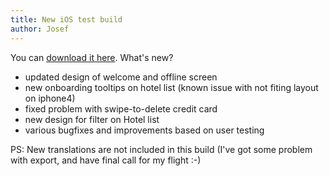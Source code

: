 ```yaml
---
title: New iOS test build
author: Josef
---
```


You can [download it here](https://rink.hockeyapp.net/apps/c41c50b1b4b8ebccacc3e185bf6bb1ef/app_versions/12). What's new?

* updated design of welcome and offline screen
* new onboarding tooltips on hotel list (known issue with not fiting layout on iphone4)
* fixed problem with swipe-to-delete credit card
* new design for filter on Hotel list
* various bugfixes and improvements based on user testing

PS: New translations are not included in this build (I've got some problem with export, and have final call for my flight :-)
